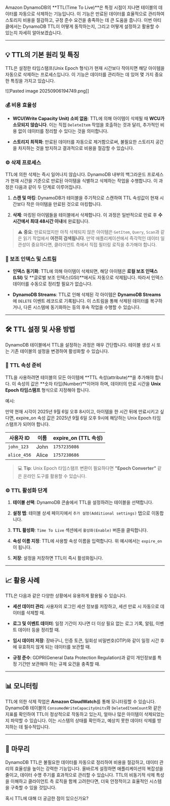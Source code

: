 
Amazon DynamoDB의 **TTL(Time To Live)**은 특정 시점이 지나면 테이블의 데이터를 자동으로 삭제하는 기능입니다. 이 기능은 만료된 데이터를 효율적으로 관리하여 스토리지 비용을 절감하고, 규정 준수 요건을 충족하는 데 큰 도움을 줍니다. 이번 아티클에서는 DynamoDB TTL이 어떻게 동작하는지, 그리고 어떻게 설정하고 활용할 수 있는지 자세히 알아보겠습니다.

---

## 💡 TTL의 기본 원리 및 특징

TTL은 설정한 타임스탬프(Unix Epoch 형식)가 현재 시간보다 작아지면 해당 아이템을 자동으로 삭제하는 프로세스입니다. 이 기능은 데이터를 관리하는 데 있어 몇 가지 중요한 특징을 가지고 있습니다.

![[Pasted image 20250906194749.png]]

### 💰 비용 효율성

- **WCU(Write Capacity Unit) 소비 없음**: TTL에 의해 아이템이 삭제될 때 **WCU가 소모되지 않습니다**. 이는 직접 `DeleteItem` 작업을 호출하는 것과 달리, 추가적인 비용 없이 데이터를 정리할 수 있다는 것을 의미합니다.
    
- **스토리지 최적화**: 만료된 데이터를 자동으로 제거함으로써, 불필요한 스토리지 공간을 차지하는 것을 방지하고 결과적으로 비용을 절감할 수 있습니다.
    

### ⚙️ 삭제 프로세스

TTL에 의한 삭제는 즉시 일어나지 않습니다. DynamoDB 내부의 백그라운드 프로세스가 현재 시간을 기준으로 만료된 아이템을 식별하고 삭제하는 작업을 수행합니다. 이 과정은 다음과 같이 두 단계로 이루어집니다.

1. **스캔 및 마킹**: DynamoDB가 테이블을 주기적으로 스캔하여 TTL 속성값이 현재 시간보다 작은 아이템을 만료된 것으로 마킹합니다.
    
2. **삭제**: 마킹된 아이템들을 테이블에서 삭제합니다. 이 과정은 일반적으로 만료 후 **수 시간에서 최대 48시간 이내**에 완료됩니다.
    

> ⚠️ **중요**: 만료되었지만 아직 삭제되지 않은 아이템은 `GetItem`, `Query`, `Scan`과 같은 읽기 작업에서 **여전히 검색됩니다**. 만약 애플리케이션에서 즉각적인 데이터 일관성이 중요하다면, 클라이언트 측에서 직접 필터링 로직을 추가해야 합니다.

### 🔗 보조 인덱스 및 스트림

- **인덱스 동기화**: TTL에 의해 아이템이 삭제되면, 해당 아이템은 **로컬 보조 인덱스(LSI)** 및 **글로벌 보조 인덱스(GSI)**에서도 자동으로 삭제됩니다. 따라서 인덱스 데이터를 수동으로 정리할 필요가 없습니다.
    
- **DynamoDB Streams**: TTL로 인해 삭제된 각 아이템은 **DynamoDB Streams**에 `DELETE` 이벤트 레코드로 기록됩니다. 이 스트림을 통해 삭제된 데이터를 복구하거나, 다른 시스템에 동기화하는 등의 후속 작업을 수행할 수 있습니다.

---

## 🛠️ TTL 설정 및 사용 방법

DynamoDB 테이블에서 TTL을 설정하는 과정은 매우 간단합니다. 테이블 생성 시 또는 기존 테이블의 설정을 변경하여 활성화할 수 있습니다.

### 📝 TTL 속성 준비

TTL을 사용하려면 테이블의 모든 아이템에 **TTL 속성(attribute)**을 추가해야 합니다. 이 속성의 값은 **숫자 타입(Number)**이어야 하며, 데이터의 만료 시간을 **Unix Epoch 타임스탬프** 형식으로 지정해야 합니다.

예시:

만약 현재 시각이 2025년 9월 6일 오후 8시이고, 아이템을 한 시간 뒤에 만료시키고 싶다면, expire_on 속성 값은 2025년 9월 6일 오후 9시에 해당하는 Unix Epoch 타임스탬프가 되어야 합니다.

|사용자 ID|이름|expire_on (TTL 속성)|
|---|---|---|
|`john_123`|John|`1757235086`|
|`alice_456`|Alice|`1757238686`|

> 💻 **Tip**: Unix Epoch 타임스탬프 변환이 필요하다면 **"Epoch Converter"** 같은 온라인 도구를 활용할 수 있습니다.

### ⚙️ TTL 활성화 단계

1. **테이블 선택**: DynamoDB 콘솔에서 TTL을 설정하려는 테이블을 선택합니다.
    
2. **설정 탭**: 테이블 상세 페이지에서 `추가 설정(Additional settings)` 탭으로 이동합니다.
    
3. **TTL 활성화**: `Time To Live` 섹션에서 `활성화(Enable)` 버튼을 클릭합니다.
    
4. **속성 이름 지정**: TTL에 사용할 속성 이름을 입력합니다. 위 예시에서는 `expire_on`이 됩니다.
    
5. **저장**: 설정을 저장하면 TTL이 즉시 활성화됩니다.
    

---

## 📈 활용 사례

TTL은 다음과 같은 다양한 상황에서 유용하게 활용될 수 있습니다.

- **세션 데이터 관리**: 사용자의 로그인 세션 정보를 저장하고, 세션 만료 시 자동으로 데이터를 삭제할 때.
    
- **로그 및 이벤트 데이터**: 일정 기간이 지나면 더 이상 필요 없는 로그 기록, 알림, 이벤트 데이터 등을 정리할 때.
    
- **임시 데이터 저장**: 장바구니, 인증 토큰, 일회성 비밀번호(OTP)와 같이 일정 시간 후에 유효하지 않게 되는 데이터를 보관할 때.
    
- **규정 준수**: GDPR(General Data Protection Regulation)과 같이 개인정보를 특정 기간만 보관해야 하는 규제 요건을 충족할 때.
    

---

## 📊 모니터링

TTL에 의한 삭제 작업은 **Amazon CloudWatch**를 통해 모니터링할 수 있습니다. DynamoDB 테이블의 `ConsumedWriteCapacityUnits`와 `DeletedItemCount`와 같은 지표를 확인하여 TTL이 정상적으로 작동하고 있는지, 얼마나 많은 아이템이 삭제되었는지 파악할 수 있습니다. 이는 시스템의 상태를 확인하고, 예상치 못한 데이터 삭제를 방지하는 데 필수적입니다.

---

## 🤔 마무리

DynamoDB TTL은 불필요한 데이터를 자동으로 정리하여 비용을 절감하고, 데이터 관리의 효율성을 높이는 강력한 기능입니다. 올바르게 설정하면 애플리케이션의 복잡성을 줄이고, 데이터 수명 주기를 효과적으로 관리할 수 있습니다. TTL의 비동기적 삭제 특성을 이해하고 클라이언트 측 로직을 함께 고려한다면, 더욱 안정적이고 효율적인 시스템을 구축할 수 있을 것입니다.

혹시 TTL에 대해 더 궁금한 점이 있으신가요?